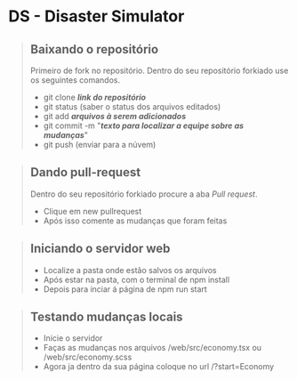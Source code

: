 # DS - Disaster Simulator

> ## Baixando o repositório
>
> Primeiro de fork no repositório.
> Dentro do seu repositório forkiado use os seguintes comandos.
>
> - git clone ___link do repositório___
> - git status (saber o status dos arquivos editados)
> - git add ___arquivos à serem adicionados___
> - git commit -m "___texto para localizar a equipe sobre as mudanças___"
> - git push (enviar para a núvem)

> ## Dando pull-request
>
> Dentro do seu repositório forkiado procure a aba *Pull request*.
> - Clique em new pullrequest
> - Após isso comente as mudanças que foram feitas

> ## Iniciando o servidor web
> - Localize a pasta onde estão salvos os arquivos
> - Após estar na pasta, com o terminal de npm install
> - Depois para inciar á página de npm run start

> ## Testando mudanças locais
> - Inicie o servidor
> - Faças as mudanças nos arquivos /web/src/economy.tsx ou /web/src/economy.scss
> - Agora ja dentro da sua página coloque no url /?start=Economy
